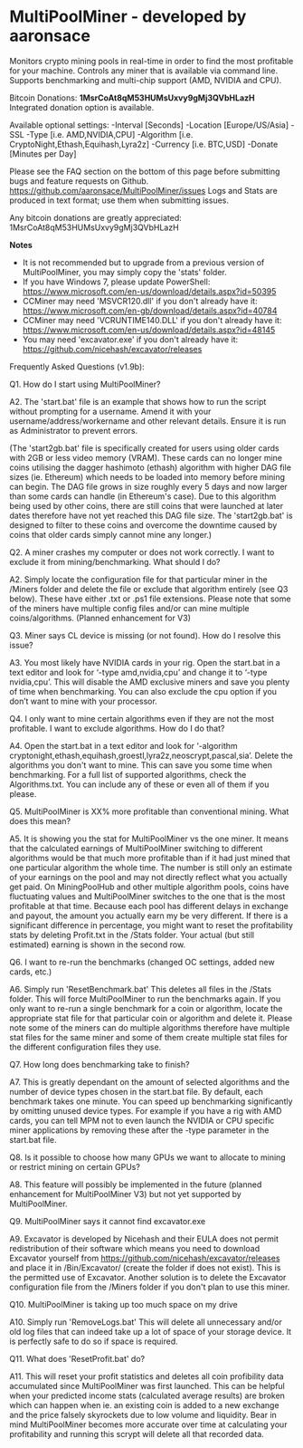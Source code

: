 # MultiPoolMiner - developed by aaronsace
Monitors crypto mining pools in real-time in order to find the most profitable for your machine. Controls any miner that is available via command line. Supports benchmarking and multi-chip support (AMD, NVIDIA and CPU).

Bitcoin Donations: **1MsrCoAt8qM53HUMsUxvy9gMj3QVbHLazH**
Integrated donation option is available.

Available optional settings:
-Interval [Seconds]
-Location [Europe/US/Asia]
-SSL
-Type [i.e. AMD,NVIDIA,CPU]
-Algorithm [i.e. CryptoNight,Ethash,Equihash,Lyra2z]
-Currency [i.e. BTC,USD]
-Donate [Minutes per Day]


Please see the FAQ section on the bottom of this page before submitting bugs and feature requests on Github. https://github.com/aaronsace/MultiPoolMiner/issues
Logs and Stats are produced in text format; use them when submitting issues.

Any bitcoin donations are greatly appreciated: 1MsrCoAt8qM53HUMsUxvy9gMj3QVbHLazH

**Notes**
- It is not recommended but to upgrade from a previous version of MultiPoolMiner, you may simply copy the 'stats' folder.
- If you have Windows 7, please update PowerShell: 
https://www.microsoft.com/en-us/download/details.aspx?id=50395
- CCMiner may need 'MSVCR120.dll' if you don't already have it: 
https://www.microsoft.com/en-gb/download/details.aspx?id=40784
- CCMiner may need 'VCRUNTIME140.DLL' if you don't already have it: 
https://www.microsoft.com/en-us/download/details.aspx?id=48145
- You may need 'excavator.exe' if you don't already have it: 
https://github.com/nicehash/excavator/releases


Frequently Asked Questions (v1.9b):

Q1. How do I start using MultiPoolMiner?

A2. The 'start.bat' file is an example that shows how to run the script without prompting for a username. Amend it with your username/address/workername and other relevant details. Ensure it is run as Administrator to prevent errors.

(The 'start2gb.bat' file is specifically created for users using older cards with 2GB or less video memory (VRAM). These cards can no longer mine coins utilising the dagger hashimoto (ethash) algorithm with higher DAG file sizes (ie. Ethereum) which needs to be loaded into memory before mining can begin. The DAG file grows in size roughly every 5 days and now larger than some cards can handle (in Ethereum's case). Due to this algorithm being used by other coins, there are still coins that were launched at later dates therefore have not yet reached this DAG file size. The 'start2gb.bat' is designed to filter to these coins and overcome the downtime caused by coins that older cards simply cannot mine any longer.)

Q2. A miner crashes my computer or does not work correctly. I want to exclude it from mining/benchmarking. What should I do?

A2. Simply locate the configuration file for that particular miner in the /Miners folder and delete the file or exclude that algorithm entirely (see Q3 below). These have either .txt or .ps1 file extensions. Please note that some of the miners have multiple config files and/or can mine multiple coins/algorithms. (Planned enhancement for V3)

Q3. Miner says CL device is missing (or not found). How do I resolve this issue?

A3. You most likely have NVIDIA cards in your rig. Open the start.bat in a text editor and look for ‘-type amd,nvidia,cpu’ and change it to ‘-type nvidia,cpu’. This will disable the AMD exclusive miners and save you plenty of time when benchmarking. You can also exclude the cpu option if you don’t want to mine with your processor.

Q4. I only want to mine certain algorithms even if they are not the most profitable. I want to exclude algorithms. How do I do that?

A4. Open the start.bat in a text editor and look for ‘-algorithm cryptonight,ethash,equihash,groestl,lyra2z,neoscrypt,pascal,sia’. Delete the algorithms you don't want to mine. This can save you some time when benchmarking. For a full list of supported algorithms, check the Algorithms.txt. You can include any of these or even all of them if you please.

Q5. MultiPoolMiner is XX% more profitable than conventional mining. What does this mean?

A5. It is showing you the stat for MultiPoolMiner vs the one miner. It means that the calculated earnings of MultiPoolMiner switching to different algorithms would be that much more profitable than if it had just mined that one particular algorithm the whole time. The number is still only an estimate of your earnings on the pool and may not directly reflect what you actually get paid. On MiningPoolHub and other multiple algorithm pools, coins have fluctuating values and MultiPoolMiner switches to the one that is the most profitable at that time. Because each pool has different delays in exchange and payout, the amount you actually earn my be very different. If there is a significant difference in percentage, you might want to reset the profitability stats by deleting Profit.txt in the /Stats folder. Your actual (but still estimated) earning is shown in the second row.

Q6. I want to re-run the benchmarks (changed OC settings, added new cards, etc.)

A6. Simply run 'ResetBenchmark.bat'
This deletes all files in the /Stats folder. This will force MultiPoolMiner to run the benchmarks again. If you only want to re-run a single benchmark for a coin or algorithm, locate the appropriate stat file for that particular coin or algorithm and delete it. Please note some of the miners can do multiple algorithms therefore have multiple stat files for the same miner and some of them create multiple stat files for the different configuration files they use.

Q7. How long does benchmarking take to finish?

A7. This is greatly dependant on the amount of selected algorithms and the number of device types chosen in the start.bat file. By default, each benchmark takes one minute. You can speed up benchmarking significantly by omitting unused device types. For example if you have a rig with AMD cards, you can tell MPM not to even launch the NVIDIA or CPU specific miner applications by removing these after the -type parameter in the start.bat file.

Q8. Is it possible to choose how many GPUs we want to allocate to mining or restrict mining on certain GPUs?

A8. This feature will possibly be implemented in the future (planned enhancement for MultiPoolMiner V3) but not yet supported by MultiPoolMiner.

Q9. MultiPoolMiner says it cannot find excavator.exe

A9. Excavator is developed by Nicehash and their EULA does not permit redistribution of their software which means you need to download Excavator yourself from https://github.com/nicehash/excavator/releases and place it in /Bin/Excavator/ (create the folder if does not exist). This is the permitted use of Excavator. Another solution is to delete the Excavator configuration file from the /Miners folder if you don't plan to use this miner.

Q10. MultiPoolMiner is taking up too much space on my drive 

A10. Simply run 'RemoveLogs.bat'
This will delete all unnecessary and/or old log files that can indeed take up a lot of space of your storage device. It is perfectly safe to do so if space is required. 

Q11. What does 'ResetProfit.bat' do?

A11. This will reset your profit statistics and deletes all coin profibility data accumulated since MultiPoolMiner was first launched. This can be helpful when your predicted income stats (calculated average results) are broken which can happen when ie. an existing coin is added to a new exchange and the price falsely skyrockets due to low volume and liquidity. Bear in mind MultiPoolMiner becomes more accurate over time at calculating your profitability and running this scrypt will delete all that recorded data. 

